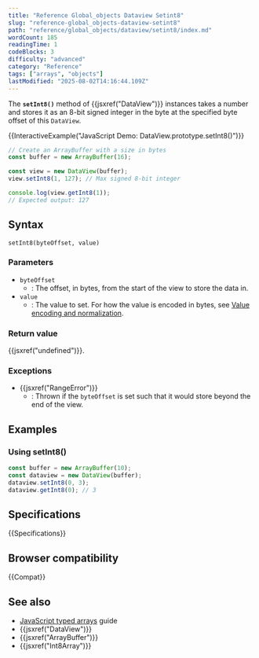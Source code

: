 ```yaml
---
title: "Reference Global_objects Dataview Setint8"
slug: "reference-global_objects-dataview-setint8"
path: "reference/global_objects/dataview/setint8/index.md"
wordCount: 185
readingTime: 1
codeBlocks: 3
difficulty: "advanced"
category: "Reference"
tags: ["arrays", "objects"]
lastModified: "2025-08-02T14:16:44.109Z"
---
```



The **`setInt8()`** method of {{jsxref("DataView")}} instances takes a number and stores it as an 8-bit signed integer in the byte at the specified byte offset of this `DataView`.

{{InteractiveExample("JavaScript Demo: DataView.prototype.setInt8()")}}

```js interactive-example
// Create an ArrayBuffer with a size in bytes
const buffer = new ArrayBuffer(16);

const view = new DataView(buffer);
view.setInt8(1, 127); // Max signed 8-bit integer

console.log(view.getInt8(1));
// Expected output: 127
```

## Syntax

```js-nolint
setInt8(byteOffset, value)
```

### Parameters

- `byteOffset`
  - : The offset, in bytes, from the start of the view to store the data in.
- `value`
  - : The value to set. For how the value is encoded in bytes, see [Value encoding and normalization](/en-US/docs/Web/JavaScript/Reference/Global_Objects/TypedArray#value_encoding_and_normalization).

### Return value

{{jsxref("undefined")}}.

### Exceptions

- {{jsxref("RangeError")}}
  - : Thrown if the `byteOffset` is set such that it would store beyond the end of the view.

## Examples

### Using setInt8()

```js
const buffer = new ArrayBuffer(10);
const dataview = new DataView(buffer);
dataview.setInt8(0, 3);
dataview.getInt8(0); // 3
```

## Specifications

{{Specifications}}

## Browser compatibility

{{Compat}}

## See also

- [JavaScript typed arrays](/en-US/docs/Web/JavaScript/Guide/Typed_arrays) guide
- {{jsxref("DataView")}}
- {{jsxref("ArrayBuffer")}}
- {{jsxref("Int8Array")}}
